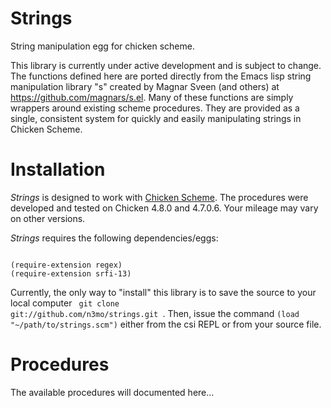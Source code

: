 Strings
=======

String manipulation egg for chicken scheme. 

This library is currently under active development and is subject to change. The functions defined here are ported directly from the Emacs lisp string manipulation library "s" created by Magnar Sveen (and others) at <https://github.com/magnars/s.el>. Many of these functions are simply wrappers around existing scheme procedures. They are provided as a single, consistent system for quickly and easily manipulating strings in Chicken Scheme.

Installation
============

<i>Strings</i> is designed to work with [Chicken Scheme](http://www.call-cc.org/). The procedures were developed and tested on Chicken 4.8.0 and 4.7.0.6. Your mileage may vary on other versions.

<i>Strings</i> requires the following dependencies/eggs:

<code>
(require-extension regex)
(require-extension srfi-13)
</code>

Currently, the only way to "install" this library is to save the source to your local computer  <code> git clone git://github.com/n3mo/strings.git </code>. Then, issue the command <code>(load "~/path/to/strings.scm")</code> either from the csi REPL or from your source file.

Procedures
==========

The available procedures will documented here... 
